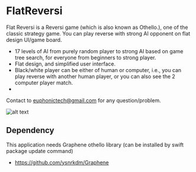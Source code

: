 FlatReversi
===========

Flat Reversi is a Reversi game (which is also known as Othello.), one of the classic strategy game. You can play reverse with strong AI opponent on flat design UI/game board.

* 17 levels of AI from purely random player to strong AI based on game tree search, for everyone from beginners to strong player.
* Flat design, and simplified user interface.
* Black/white player can be either of human or computer, i.e., you can play reverse with another human player, or you can also see the 2 computer player match.
* 
Contact to euphonictech@gmail.com for any question/problem.

![alt text](http://f.st-hatena.com/images/fotolife/e/euphonictechnologies/20141125/20141125002814.png)

## Dependency

This application needs Graphene othello library (can be installed by swift package update command)
* https://github.com/ysnrkdm/Graphene
